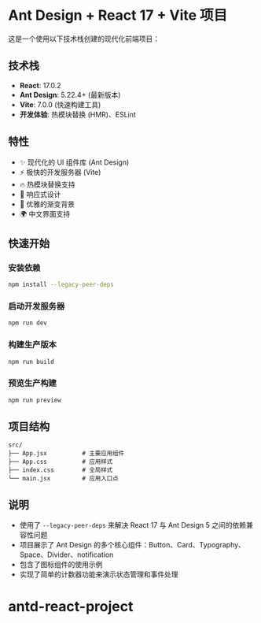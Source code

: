 # Ant Design + React 17 + Vite 项目

这是一个使用以下技术栈创建的现代化前端项目：

## 技术栈

- **React**: 17.0.2
- **Ant Design**: 5.22.4+ (最新版本)
- **Vite**: 7.0.0 (快速构建工具)
- **开发体验**: 热模块替换 (HMR)、ESLint

## 特性

- ✨ 现代化的 UI 组件库 (Ant Design)
- ⚡ 极快的开发服务器 (Vite)
- 🔥 热模块替换支持
- 📱 响应式设计
- 🎨 优雅的渐变背景
- 🌍 中文界面支持

## 快速开始

### 安装依赖

```bash
npm install --legacy-peer-deps
```

### 启动开发服务器

```bash
npm run dev
```

### 构建生产版本

```bash
npm run build
```

### 预览生产构建

```bash
npm run preview
```

## 项目结构

```
src/
├── App.jsx          # 主要应用组件
├── App.css          # 应用样式
├── index.css        # 全局样式
└── main.jsx         # 应用入口点
```

## 说明

- 使用了 `--legacy-peer-deps` 来解决 React 17 与 Ant Design 5 之间的依赖兼容性问题
- 项目展示了 Ant Design 的多个核心组件：Button、Card、Typography、Space、Divider、notification
- 包含了图标组件的使用示例
- 实现了简单的计数器功能来演示状态管理和事件处理
# antd-react-project
